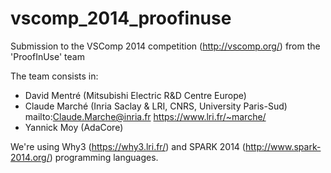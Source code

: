 vscomp_2014_proofinuse
======================

Submission to the VSComp 2014 competition (http://vscomp.org/)
from the 'ProofInUse' team

The team consists in:
- David Mentré (Mitsubishi Electric R&D Centre Europe)
- Claude Marché (Inria Saclay & LRI, CNRS, University Paris-Sud)
  mailto:Claude.Marche@inria.fr https://www.lri.fr/~marche/
- Yannick Moy (AdaCore)

We're using Why3 (https://why3.lri.fr/) and SPARK 2014
(http://www.spark-2014.org/) programming languages.
